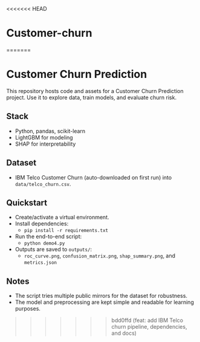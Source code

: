 <<<<<<< HEAD
# Customer-churn
=======
# Customer Churn Prediction

This repository hosts code and assets for a Customer Churn Prediction project.
Use it to explore data, train models, and evaluate churn risk.

## Stack
- Python, pandas, scikit-learn
- LightGBM for modeling
- SHAP for interpretability

## Dataset
- IBM Telco Customer Churn (auto-downloaded on first run) into `data/telco_churn.csv`.

## Quickstart
- Create/activate a virtual environment.
- Install dependencies:
  - `pip install -r requirements.txt`
- Run the end-to-end script:
  - `python demo4.py`
- Outputs are saved to `outputs/`:
  - `roc_curve.png`, `confusion_matrix.png`, `shap_summary.png`, and `metrics.json`

## Notes
- The script tries multiple public mirrors for the dataset for robustness.
- The model and preprocessing are kept simple and readable for learning purposes.
>>>>>>> bdd0ffd (feat: add IBM Telco churn pipeline, dependencies, and docs)
